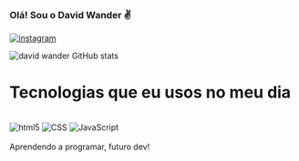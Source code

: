 
### Olá! Sou o David Wander ✌️

[![instagram](https://img.shields.io/badge/Instagram-E4405F?style=for-the-badge&logo=instagram&logoColor=white)](https://instagram.com/p.ch4l3z) 

![david wander GitHub stats](https://github-readme-stats.vercel.app/api?username=davidwander&show_icons=true&theme=dracula)

# Tecnologias que eu usos no meu dia
<div style="display: inline_block"><br/>
    <img aling="center" alt="html5" src="https://img.shields.io/badge/HTML5-E34F26?style=for-the-badge&logo=html5&logoColor=white"/>
    <img aling="center" alt="CSS" src="https://img.shields.io/badge/CSS3-1572B6?style=for-the-badge&logo=css3&logoColor=white"/>
    <img aling="center" alt="JavaScript" src="https://img.shields.io/badge/JavaScript-F7DF1E?style=for-the-badge&logo=javascript&logoColor=black"/>
</div><br>
Aprendendo a programar, futuro dev!
